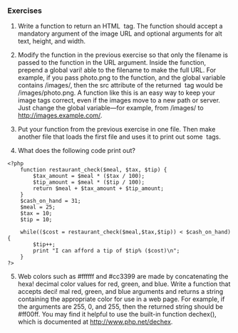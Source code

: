 ### Exercises
1. Write a function to return an HTML <img /> tag. The function should accept a
mandatory argument of the image URL and optional arguments for alt text,
height, and width.

2. Modify the function in the previous exercise so that only the filename is passed
to the function in the URL argument. Inside the function, prepend a global vari!
able to the filename to make the full URL. For example, if you pass photo.png to
the function, and the global variable contains /images/, then the src attribute of
the returned <img> tag would be /images/photo.png. A function like this is an
easy way to keep your image tags correct, even if the images move to a new path
or server. Just change the global variable—for example, from /images/ to
http://images.example.com/.

3. Put your function from the previous exercise in one file. Then make another file
that loads the first file and uses it to print out some <img /> tags.

4. What does the following code print out?
```
<?php
    function restaurant_check($meal, $tax, $tip) {
        $tax_amount = $meal * ($tax / 100);
        $tip_amount = $meal * ($tip / 100);
        return $meal + $tax_amount + $tip_amount;
    }
    $cash_on_hand = 31;
    $meal = 25;
    $tax = 10;
    $tip = 10;

    while(($cost = restaurant_check($meal,$tax,$tip)) < $cash_on_hand) {
        $tip++;
        print "I can afford a tip of $tip% ($cost)\n";
    }
?>
```

5. Web colors such as #ffffff and #cc3399 are made by concatenating the hexa!
decimal color values for red, green, and blue. Write a function that accepts deci!
mal red, green, and blue arguments and returns a string containing the
appropriate color for use in a web page. For example, if the arguments are 255, 0,
and 255, then the returned string should be #ff00ff. You may find it helpful to
use the built-in function dechex(), which is documented at http://www.php.net/dechex.
